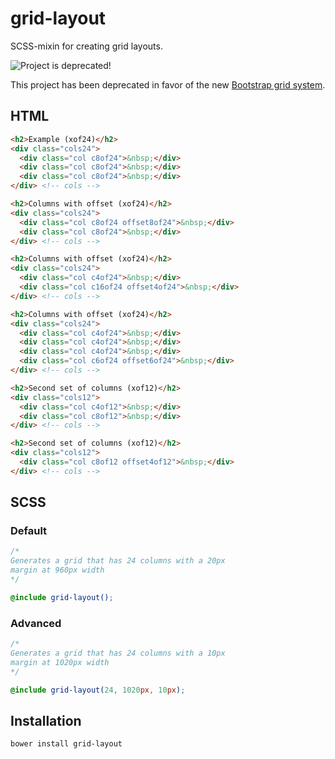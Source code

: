# grid-layout

SCSS-mixin for creating grid layouts.

![Project is deprecated!](https://cdn.rawgit.com/OpenSourceWorkflow/generator-kickstart/master/deprecated.svg)

This project has been deprecated in favor of the new [Bootstrap grid system](https://v4-alpha.getbootstrap.com/layout/grid/).

## HTML

```html
<h2>Example (xof24)</h2>
<div class="cols24">
  <div class="col c8of24">&nbsp;</div>
  <div class="col c8of24">&nbsp;</div>
  <div class="col c8of24">&nbsp;</div>
</div> <!-- cols -->

<h2>Columns with offset (xof24)</h2>
<div class="cols24">
  <div class="col c8of24 offset8of24">&nbsp;</div>
  <div class="col c8of24">&nbsp;</div>
</div> <!-- cols -->

<h2>Columns with offset (xof24)</h2>
<div class="cols24">
  <div class="col c4of24">&nbsp;</div>
  <div class="col c16of24 offset4of24">&nbsp;</div>
</div> <!-- cols -->

<h2>Columns with offset (xof24)</h2>
<div class="cols24">
  <div class="col c4of24">&nbsp;</div>
  <div class="col c4of24">&nbsp;</div>
  <div class="col c4of24">&nbsp;</div>
  <div class="col c6of24 offset6of24">&nbsp;</div>
</div> <!-- cols -->

<h2>Second set of columns (xof12)</h2>
<div class="cols12">
  <div class="col c4of12">&nbsp;</div>
  <div class="col c8of12">&nbsp;</div>
</div> <!-- cols -->

<h2>Second set of columns (xof12)</h2>
<div class="cols12">
  <div class="col c8of12 offset4of12">&nbsp;</div>
</div> <!-- cols -->
```

## SCSS

### Default

```scss
/*
Generates a grid that has 24 columns with a 20px
margin at 960px width
*/

@include grid-layout();
```

### Advanced

```scss
/*
Generates a grid that has 24 columns with a 10px
margin at 1020px width
*/

@include grid-layout(24, 1020px, 10px);
```

## Installation

```shell
bower install grid-layout
```
